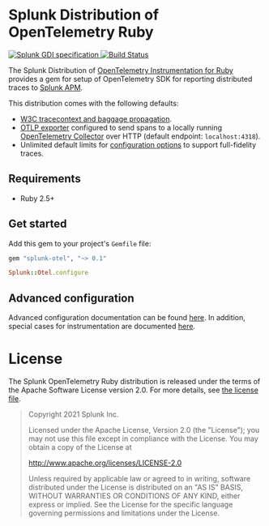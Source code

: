 # Splunk Distribution of OpenTelemetry Ruby

<p align="left">
  <a href="https://github.com/signalfx/gdi-specification/releases/tag/v1.2.0">
    <img alt="Splunk GDI specification" src="https://img.shields.io/badge/GDI-1.2.0-blueviolet?style=for-the-badge">
  </a>
  <a href="https://github.com/signalfx/splunk-otel-ruby/actions?query=workflow%3A%22Ruby+CI%22">
    <img alt="Build Status" src="https://img.shields.io/github/workflow/status/signalfx/splunk-otel-ruby/Ruby%20CI?style=for-the-badge">
  </a>
</p>

The Splunk Distribution of [OpenTelemetry Instrumentation for
Ruby](https://github.com/open-telemetry/opentelemetry-ruby) provides a gem for
setup of OpenTelemetry SDK for reporting distributed traces to [Splunk
APM](https://docs.splunk.com/Observability/apm/intro-to-apm.html).

This distribution comes with the following defaults:

- [W3C tracecontext and baggage propagation](https://www.w3.org/TR/trace-context).
- [OTLP exporter](https://rubygems.org/gems/opentelemetry-exporter-otlp)
  configured to send spans to a locally running [OpenTelemetry
  Collector](https://github.com/open-telemetry/opentelemetry-collector) over
  HTTP (default endpoint: `localhost:4318`).
- Unlimited default limits for [configuration options](#trace-configuration) to
  support full-fidelity traces.

## Requirements

- Ruby 2.5+

## Get started

Add this gem to your project's `Gemfile` file:

``` ruby
gem "splunk-otel", "~> 0.1"
```


``` ruby
Splunk::Otel.configure
```

## Advanced configuration

Advanced configuration documentation can be found
[here](docs/advanced-config.md). In addition, special cases for instrumentation
are documented [here](instrumentation-special-cases.md).

# License


The Splunk OpenTelemetry Ruby distribution is released under the terms of the
Apache Software License version 2.0. For more details, see [the license
file](./LICENSE).

> Copyright 2021 Splunk Inc.
>
> Licensed under the Apache License, Version 2.0 (the "License"); you may not use this file except in compliance with the License. You may obtain a copy of the License at
>
> http://www.apache.org/licenses/LICENSE-2.0
>
> Unless required by applicable law or agreed to in writing, software distributed under the License is distributed on an "AS IS" BASIS, WITHOUT WARRANTIES OR CONDITIONS OF ANY KIND, either express or implied. See the License for the specific language governing permissions and limitations under the License.

